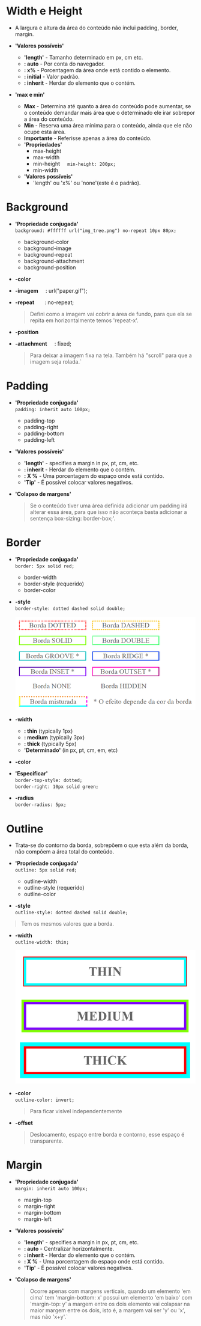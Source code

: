 # Width e Height
- A largura e altura da área do conteúdo não inclui padding, border, margin.

- **'Valores possíveis'**
  - **'length'** - Tamanho determinado em px, cm etc.
  - **: auto** - Por conta do navegador.
  - **: x%** - Porcentagem da área onde está contido o elemento.
  - **: initial** - Valor padrão.
  - **: inherit** - Herdar do elemento que o contém.

- **'max e min'** 
  - **Max** - Determina até quanto a área do conteúdo pode aumentar, se o conteúdo demandar mais área que o determinado ele irar sobrepor a área do conteúdo.
  - **Min** - Reserva uma área minima para o conteúdo, ainda que ele não ocupe esta área.
  - **Importante** - Referisse apenas a área do conteúdo.
  - **'Propriedades'**
    * max-height
    * max-width
    * min-height &nbsp; &nbsp; `min-height: 200px;`
    * min-width  
  - **'Valores possíveis'**  
    * 'length' ou 'x%' ou 'none'(este é o padrão).
  
# Background

- **'Propriedade conjugada'**  
`background: #ffffff url("img_tree.png") no-repeat 10px 80px;`
  * background-color  
  * background-image  
  * background-repeat  
  * background-attachment  
  * background-position  
  
- **-color**
- **-imagem** &nbsp; &nbsp;        : url("paper.gif");
- **-repeat** &nbsp; &nbsp; &nbsp; : no-repeat;  
  > Defini como a imagem vai cobrir a área de fundo, para que ela se repita em horizontalmente temos 'repeat-x'.
- **-position**
- **-attachment** &nbsp; &nbsp;     : fixed;  
  > Para deixar a imagem fixa na tela. Também há "scroll" para que a imagem seja rolada.`

# Padding 

- **'Propriedade conjugada'**  
`padding: inherit auto 100px;`
  * padding-top
  * padding-right
  * padding-bottom
  * padding-left  
  
- **'Valores possíveis'**
  - **'length'** - specifies a margin in px, pt, cm, etc.
  - **: inherit** - Herdar do elemento que o contém.
  - **: X %** - Uma porcentagem do espaço onde está contido.
  - **'Tip'** - É possível colocar valores negativos.
  
- **'Colapso de margens'**  
  >Se o conteúdo tiver uma área definida adicionar um padding irá alterar essa área, para que isso não aconteça basta adicionar a sentença box-sizing: border-box;'.

# Border

- **'Propriedade conjugada'**  
`border: 5px solid red;`
  *  border-width
  *  border-style (requerido)
  *  border-color
  
- **-style**  
  `border-style: dotted dashed solid double;`  

  <img src="../imagens/borda.gif" width="500px">  

- **-width**  
  - **: thin** (typically 1px)
  - **: medium** (typically 3px)
  - **: thick** (typically 5px)
  - **'Determinado'** (in px, pt, cm, em, etc)
- **-color**
- **'Especificar'**  
  `border-top-style: dotted;`  
  `border-right: 10px solid green;`
- **-radius**  
  `border-radius: 5px;`

# Outline

* Trata-se do contorno da borda, sobrepõem o que esta além da borda, não compõem a área total do conteúdo.

- **'Propriedade conjugada'**  
`outline: 5px solid red;`
  * outline-width
  * outline-style (requerido)
  * outline-color

- **-style**  
  `outline-style: dotted dashed solid double;`  
> Tem os mesmos valores que a borda.
- **-width**  
  `outline-width: thin;`

  <img src="../imagens/contorno.gif">  

- **-color**  
  `outline-color: invert;` 
  > Para ficar visível independentemente 

- **-offset**
  > Deslocamento, espaço entre borda e contorno, esse espaço é transparente.

# Margin

- **'Propriedade conjugada'**  
`margin: inherit auto 100px;`
  * margin-top
  * margin-right
  * margin-bottom
  * margin-left  
  
- **'Valores possíveis'**
  * **'length'** - specifies a margin in px, pt, cm, etc.
  * **: auto** - Centralizar horizontalmente.
  * **: inherit** - Herdar do elemento que o contém.
  * **: X %** - Uma porcentagem do espaço onde está contido.
  * **'Tip'** - É possível colocar valores negativos.

- **'Colapso de margens'**  
  > Ocorre apenas com margens verticais, quando um elemento 'em cima' tem 'margin-bottom: x' possui um elemento 'em baixo' com 'margin-top: y' a margem entre os dois elemento vai colapsar na maior margem entre os dois, isto é, a margem vai ser 'y' ou 'x', mas não 'x+y'.`